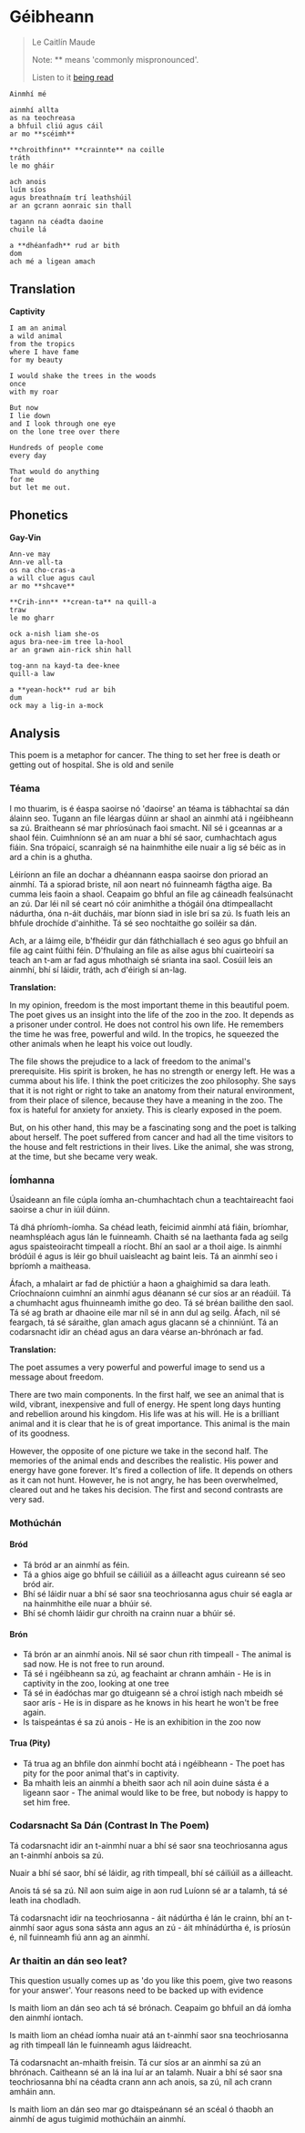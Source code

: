 # Géibheann

> Le Caitlín Maude
>
> Note: \*\* means 'commonly mispronounced'.
>
> Listen to it [being read](https://www.youtube.com/watch?v=m9nXPwz66GM)

```
Ainmhí mé

ainmhí allta
as na teochreasa
a bhfuil cliú agus cáil
ar mo **scéimh**

**chroithfinn** **crainnte** na coille
tráth
le mo gháir

ach anois
luím síos
agus breathnaím trí leathshúil
ar an gcrann aonraic sin thall

tagann na céadta daoine
chuile lá

a **dhéanfadh** rud ar bith
dom
ach mé a ligean amach
```

## Translation

**Captivity**

```
I am an animal
a wild animal
from the tropics
where I have fame
for my beauty

I would shake the trees in the woods
once
with my roar

But now
I lie down
and I look through one eye
on the lone tree over there

Hundreds of people come
every day

That would do anything
for me
but let me out.
```

## Phonetics

**Gay-Vin**

```
Ann-ve may
Ann-ve all-ta
os na cho-cras-a
a will clue agus caul
ar mo **shcave**

**Crih-inn** **crean-ta** na quill-a
traw
le mo gharr

ock a-nish liam she-os
agus bra-nee-im tree la-hool
ar an grawn ain-rick shin hall

tog-ann na kayd-ta dee-knee
quill-a law

a **yean-hock** rud ar bih
dum
ock may a lig-in a-mock
```

## Analysis

This poem is a metaphor for cancer. The thing to set her free is death or getting out of hospital. She is old and senile

### Téama

I mo thuarim, is é éaspa saoirse nó 'daoirse' an téama is tábhachtaí sa dán álainn seo. Tugann an file léargas dúinn ar shaol an ainmhí atá i ngéibheann sa zú. Braitheann sé mar phríosúnach faoi smacht. Níl sé i gceannas ar a shaol féin. Cuimhníonn sé an am nuar a bhí sé saor, cumhachtach agus fiáin. Sna trópaicí, scanraigh sé na hainmhithe eile nuair a lig sé béic as in ard a chin is a ghutha.

Léiríonn an file an dochar a dhéannann easpa saoirse don priorad an ainmhí. Tá a spiorad briste, níl aon neart nó fuinneamh fágtha aige. Ba cumma leis faoin a shaol.
Ceapaim go bhful an file ag cáineadh fealsúnacht an zú.
Dar léi níl sé ceart nó cóir animhithe a thógáil óna dtimpeallacht nádurtha, óna n-áit ducháis, mar bíonn siad in isle brí sa zú. Is fuath leis an bhfule drochíde d'ainhithe. Tá sé seo nochtaithe go soiléir sa dán.

Ach, ar a láimg eile, b'fhéidir gur dán fáthchiallach é seo agus go bhfuil an file ag caint fúithi féin. D'fhulaing an file as ailse agus bhí cuairteoirí sa teach an t-am ar fad agus mhothaigh sé srianta ina saol.
Cosúil leis an ainmhí, bhí sí láidir, tráth, ach d'éirigh sí an-lag.

**Translation:**

In my opinion, freedom is the most important theme in this beautiful poem. The poet gives us an insight into the life of the zoo in the zoo. It depends as a prisoner under control. He does not control his own life. He remembers the time he was free, powerful and wild. In the tropics, he squeezed the other animals when he leapt his voice out loudly.

The file shows the prejudice to a lack of freedom to the animal's prerequisite. His spirit is broken, he has no strength or energy left. He was a cumma about his life.
I think the poet criticizes the zoo philosophy.
She says that it is not right or right to take an anatomy from their natural environment, from their place of silence, because they have a meaning in the zoo. The fox is hateful for anxiety for anxiety. This is clearly exposed in the poem.

But, on his other hand, this may be a fascinating song and the poet is talking about herself. The poet suffered from cancer and had all the time visitors to the house and felt restrictions in their lives.
Like the animal, she was strong, at the time, but she became very weak.

### Íomhanna

Úsaideann an file cúpla íomha an-chumhachtach chun a teachtaireacht faoi saoirse a chur in iúil dúinn.

Tá dhá phríomh-íomha. Sa chéad leath, feicimid ainmhí atá fiáin, bríomhar, neamhspléach agus lán le fuinneamh.
Chaith sé na laethanta fada ag seilg agus spaisteoiracht timpeall a ríocht. Bhí an saol ar a thoil aige. Is ainmhí bródúil é agus is léir go bhuil uaisleacht ag baint leis. Tá an ainmhí seo i bpríomh a maitheasa.

Áfach, a mhalairt ar fad de phictiúr a haon a ghaighimid sa dara leath. Críochnaíonn cuimhní an ainmhí agus déanann sé cur síos ar an réadúil.
Tá a chumhacht agus fhuinneamh imithe go deo. Tá sé bréan bailithe den saol. Tá sé ag brath ar dhaoine eile mar níl sé in ann dul ag seilg. Áfach, nil sé feargach, tá sé sáraithe, glan amach agus glacann sé a chinniúnt. Tá an codarsnacht idir an chéad agus an dara véarse an-bhrónach ar fad.

**Translation:**

The poet assumes a very powerful and powerful image to send us a message about freedom.

There are two main components. In the first half, we see an animal that is wild, vibrant, inexpensive and full of energy.
He spent long days hunting and rebellion around his kingdom. His life was at his will. He is a brilliant animal and it is clear that he is of great importance. This animal is the main of its goodness.

However, the opposite of one picture we take in the second half. The memories of the animal ends and describes the realistic.
His power and energy have gone forever. It's fired a collection of life. It depends on others as it can not hunt. However, he is not angry, he has been overwhelmed, cleared out and he takes his decision. The first and second contrasts are very sad.

### Mothúchán

#### Bród

- Tá bród ar an ainmhí as féin.
- Tá a ghios aige go bhfuil se cáiliúil as a áilleacht agus cuireann sé seo bród air.
- Bhí sé láidir nuar a bhí sé saor sna teochriosanna agus chuir sé eagla ar na hainmhithe eile nuar a bhúir sé.
- Bhí sé chomh láidir gur chroith na crainn nuar a bhúir sé.

#### Brón

- Tá brón ar an ainmhí anois. Nil sé saor chun rith timpeall - The animal is sad now. He is not free to run around.
- Tá sé i ngéibheann sa zú, ag feachaint ar chrann amháin - He is in captivity in the zoo, looking at one tree
- Tá sé in éadóchas mar go dtuigeann sé a chroí istigh nach mbeidh sé saor arís - He is in dispare as he knows in his heart he won't be free again.
- Is taispeántas é sa zú anois - He is an exhibition in the zoo now

#### Trua (Pity)

- Tá trua ag an bhfile don ainmhí bocht atá i ngéibheann - The poet has pity for the poor animal that's in captivity.
- Ba mhaith leis an ainmhí a bheith saor ach níl aoin duine sásta é a ligeann saor - The animal would like to be free, but nobody is happy to set him free.

### Codarsnacht Sa Dán (Contrast In The Poem)

Tá codarsnacht idir an t-ainmhí nuar a bhí sé saor sna teochriosanna agus an t-ainmhí anbois sa zú.

Nuair a bhí sé saor, bhí sé láidir, ag rith timpeall, bhí sé cáiliúil as a áilleacht.

Anois tá sé sa zú. Níl aon suim aige in aon rud Luíonn sé ar a talamh, tá sé leath ina chodladh.

Tá codarsnacht idir na teochriosanna -  áit nádúrtha é lán le crainn, bhí an t-ainmhí saor agus sona sásta ann agus an zú - áit mhínádúrtha é, is príosún é, níl fuinneamh fiú ann ag an ainmhí.

### Ar thaitin an dán seo leat?

This question usually comes up as 'do you like this poem, give two reasons for your answer'.
Your reasons need to be backed up with evidence

Is maith liom an dán seo ach tá sé brónach. Ceapaim go bhfuil an dá íomha den ainmhí iontach.

Is maith liom an chéad íomha nuair atá an t-ainmhí saor sna teochriosanna ag rith timpeall lán le fuinneamh agus láidreacht.

Tá codarsnacht an-mhaith freisin. Tá cur síos ar an ainmhí sa zú an bhrónach.  Caitheann sé an lá ina  luí ar an talamh. Nuair a bhí sé saor sna teochriosanna bhí na céadta crann ann ach anois, sa zú, níl ach crann amháin ann.

Is maith liom an dán seo mar go dtaispeánann sé an scéal ó thaobh an ainmhí de agus tuigimid mothúcháin an ainmhí.